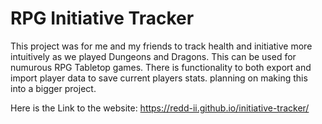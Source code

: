 # RPG Initiative Tracker
This project was for me and my friends to track health and initiative more intuitively as we played Dungeons and Dragons. This can be used for numurous RPG Tabletop games. There is functionality to both export and import player data to save current players stats.
planning on making this into a bigger project.

Here is the Link to the website: https://redd-ii.github.io/initiative-tracker/
